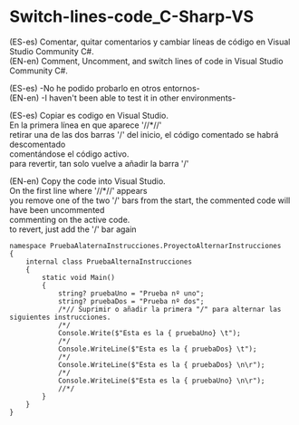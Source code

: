 # Switch-lines-code_C-Sharp-VS  

(ES-es)    Comentar, quitar comentarios y cambiar líneas de código en Visual Studio Community C#.  
(EN-en)   Comment, Uncomment, and switch lines of code in Visual Studio Community C#.  
  
(ES-es)    -No he podido probarlo en otros entornos-  
(EN-en)   -I haven't been able to test it in other environments-  
  
(ES-es)    Copiar es codigo en Visual Studio.  
  		 En la primera línea en que aparece '//*//'  
  		 retirar una de las dos barras '/' del inicio, 
		 el código comentado se habrá descomentado  
		 comentándose el código activo.  
         para revertir, tan solo vuelve a añadir la barra '/'
		
(EN-en)	Copy the code into Visual Studio.  
  		On the first line where '//*//' appears  
		you remove one of the two '/' bars from the start, 
		the commented code will have been uncommented  
		commenting on the active code.  
        to revert, just add the '/' bar again
  
	namespace PruebaAlaternaInstrucciones.ProyectoAlternarInstrucciones
	{
		internal class PruebaAlternaInstrucciones
		{
			static void Main()
			{
				string? pruebaUno = "Prueba nº uno";
				string? pruebaDos = "Prueba nº dos";
				/*// Suprimir o añadir la primera "/" para alternar las siguientes instrucciones.
				/*/
				Console.Write($"Esta es la { pruebaUno} \t");
				/*/
				Console.WriteLine($"Esta es la { pruebaDos} \t");
				/*/
				Console.WriteLine($"Esta es la { pruebaDos} \n\r");
				/*/
				Console.WriteLine($"Esta es la { pruebaUno} \n\r");
				//*/
			}
		}
	}

